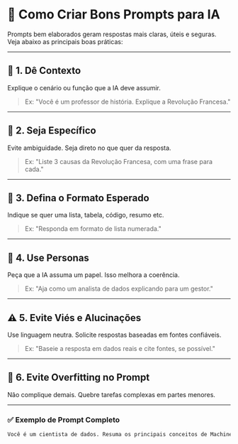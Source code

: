 # 🧠 Como Criar Bons Prompts para IA

Prompts bem elaborados geram respostas mais claras, úteis e seguras.  
Veja abaixo as principais boas práticas:

---

## 🧩 1. Dê Contexto
Explique o cenário ou função que a IA deve assumir.  
> Ex: "Você é um professor de história. Explique a Revolução Francesa."

---

## 🎯 2. Seja Específico
Evite ambiguidade. Seja direto no que quer da resposta.  
> Ex: "Liste 3 causas da Revolução Francesa, com uma frase para cada."

---

## 🔐 3. Defina o Formato Esperado
Indique se quer uma lista, tabela, código, resumo etc.  
> Ex: "Responda em formato de lista numerada."

---

## 🧠 4. Use Personas
Peça que a IA assuma um papel. Isso melhora a coerência.  
> Ex: "Aja como um analista de dados explicando para um gestor."

---

## ⚠️ 5. Evite Viés e Alucinações
Use linguagem neutra. Solicite respostas baseadas em fontes confiáveis.  
> Ex: "Baseie a resposta em dados reais e cite fontes, se possível."

---

## 🚫 6. Evite Overfitting no Prompt
Não complique demais. Quebre tarefas complexas em partes menores.

---

### ✅ Exemplo de Prompt Completo

```txt
Você é um cientista de dados. Resuma os principais conceitos de Machine Learning em 5 tópicos simples para iniciantes. Responda em lista numerada e evite termos técnicos sem explicação.
```